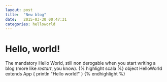 ```yaml
---
layout: post
title:  "New blog"
date:   2015-03-30 00:47:31
categories: helloworld
---
```

# Hello, world!
The mandatory Hello World, still non derogable when you start writing a blog (more like _restart_, you know).
{% highlight scala %}
object HelloWorld extends App {
    println "Hello world!"
}
{% endhighlight %}
